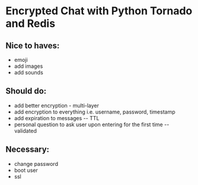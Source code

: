 Encrypted Chat with Python Tornado and Redis
=

Nice to haves:
--------------
 - emoji
 - add images
 - add sounds

Should do:
----------
 - add better encryption - multi-layer
 - add encryption to everything i.e. username, password, timestamp
 - add expiration to messages -- TTL
 - personal question to ask user upon entering for the first time --
   validated

Necessary:
----------
 - change password
 - boot user
 - ssl